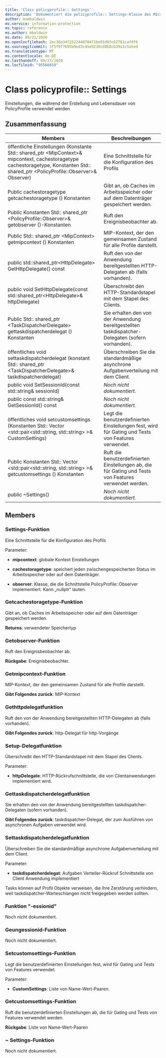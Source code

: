 ```yaml
---
title: 'Class policyprofile:: Settings'
description: 'Dokumentiert die policyprofile:: Settings-Klasse des Microsoft Information Protection (MIP) SDK.'
author: msmbaldwin
ms.service: information-protection
ms.topic: reference
ms.author: mbaldwin
ms.date: 09/21/2020
ms.openlocfilehash: 2ec38a34f2522448704f1be91d03c62761cafdf6
ms.sourcegitcommit: 3f5f9f7695b9ed3c45e9230cd8b8cb39a1c5a5ed
ms.translationtype: MT
ms.contentlocale: de-DE
ms.lasthandoff: 09/23/2020
ms.locfileid: "95566659"
---
```

# <a name="class-policyprofilesettings"></a>Class policyprofile:: Settings 
Einstellungen, die während der Erstellung und Lebensdauer von PolicyProfile verwendet werden
  
## <a name="summary"></a>Zusammenfassung
 Members                        | Beschreibungen                                
--------------------------------|---------------------------------------------
öffentliche Einstellungen (Konstante Std:: shared_ptr \<MipContext\>& mipcontext, cachestoragetype cachestoragetype, Konstanten Std:: shared_ptr \<PolicyProfile::Observer\>& Observer)  |  Eine Schnittstelle für die Konfiguration des Profils
Public cachestoragetype getcachestoragetype () Konstanten  |  Gibt an, ob Caches im Arbeitsspeicher oder auf dem Datenträger gespeichert werden.
Public Konstanten Std:: shared_ptr \<PolicyProfile::Observer\>& getobserver ()-Konstanten  |  Ruft den Ereignisbeobachter ab.
Public Std:: shared_ptr \<MipContext\> getmipcontext () Konstanten  |  MIP-Kontext, der den gemeinsamen Zustand für alle Profile darstellt.
public std::shared_ptr\<HttpDelegate\> GetHttpDelegate() const  |  Ruft den von der Anwendung bereitgestellten HTTP-Delegaten ab (falls vorhanden).
public void SetHttpDelegate(const std::shared_ptr\<HttpDelegate\>& httpDelegate)  |  Überschreibt den HTTP-Standardstapel mit dem Stapel des Clients.
Public Std:: shared_ptr \<TaskDispatcherDelegate\> gettaskdispatcherdelegat () Konstanten  |  Sie erhalten den von der Anwendung bereitgestellten taskdispatcher-Delegaten (sofern vorhanden).
öffentliches void settaskdispatcherdelegat (konstant Std:: shared_ptr \<TaskDispatcherDelegate\>& taskdispatcherdelegat)  |  Überschreiben Sie die standardmäßige asynchrone Aufgabenverteilung mit dem Client.
public void SetSessionId(const std::string& sessionId)  | _Noch nicht dokumentiert._
public const std::string& GetSessionId() const  | _Noch nicht dokumentiert._
öffentliches void setcustomsettings (Konstanten Std:: Vector \<std::pair\<std::string, std::string\> \>& CustomSettings)  |  Legt die benutzerdefinierten Einstellungen fest, wird für Gating und Tests von Features verwendet.
Public Konstanten Std:: Vector \<std::pair\<std::string, std::string\> \>& getcustomsettings () Konstanten  |  Ruft die benutzerdefinierten Einstellungen ab, die für Gating und Tests von Features verwendet werden.
public ~Settings()  | _Noch nicht dokumentiert._
  
## <a name="members"></a>Members
  
### <a name="settings-function"></a>Settings-Funktion
Eine Schnittstelle für die Konfiguration des Profils

Parameter:  
* **mipcontext**: globale Kontext Einstellungen 


* **cachestoragetype**: speichert jeden zwischengespeicherten Status im Arbeitsspeicher oder auf dem Datenträger. 


* **observer**: Klasse, die die Schnittstelle PolicyProfile::Observer implementiert. Kann „nullptr“ lauten.


  
### <a name="getcachestoragetype-function"></a>Getcachestoragetype-Funktion
Gibt an, ob Caches im Arbeitsspeicher oder auf dem Datenträger gespeichert werden.

  
**Returns**: verwendeter Speichertyp
  
### <a name="getobserver-function"></a>Getobserver-Funktion
Ruft den Ereignisbeobachter ab.

  
**Rückgabe**: Ereignisbeobachter.
  
### <a name="getmipcontext-function"></a>Getmipcontext-Funktion
MIP-Kontext, der den gemeinsamen Zustand für alle Profile darstellt.

  
**Gibt Folgendes zurück**: MIP-Kontext
  
### <a name="gethttpdelegate-function"></a>Gethttpdelegatfunktion
Ruft den von der Anwendung bereitgestellten HTTP-Delegaten ab (falls vorhanden).

  
**Gibt Folgendes zurück**: http-Delegat für http-Vorgänge
  
### <a name="sethttpdelegate-function"></a>Setup-Delegatfunktion
Überschreibt den HTTP-Standardstapel mit dem Stapel des Clients.

Parameter:  
* **httpDelegate**: HTTP-Rückrufschnittstelle, die von Clientanwendungen implementiert wird.


  
### <a name="gettaskdispatcherdelegate-function"></a>Gettaskdispatcherdelegatfunktion
Sie erhalten den von der Anwendung bereitgestellten taskdispatcher-Delegaten (sofern vorhanden).

  
**Gibt Folgendes zurück**: taskdispatcher-Delegat, der zum Ausführen von asynchronen Aufgaben verwendet wird.
  
### <a name="settaskdispatcherdelegate-function"></a>Settaskdispatcherdelegatfunktion
Überschreiben Sie die standardmäßige asynchrone Aufgabenverteilung mit dem Client.

Parameter:  
* **taskdispatcherdelegat**: Aufgaben Verteiler-Rückruf Schnittstelle von Client Anwendung implementiert


Tasks können auf Profil Objekte verweisen, die ihre Zerstörung verhindern, weil taskdispatcher-Warteschlangen nicht freigegeben werden sollten.
  
### <a name="setsessionid-function"></a>Funktion "-essionid"
Noch nicht dokumentiert.

  
### <a name="getsessionid-function"></a>Geungessionid-Funktion
Noch nicht dokumentiert.

  
### <a name="setcustomsettings-function"></a>Setcustomsettings-Funktion
Legt die benutzerdefinierten Einstellungen fest, wird für Gating und Tests von Features verwendet.

Parameter:  
* **CustomSettings**: Liste von Name-Wert-Paaren.


  
### <a name="getcustomsettings-function"></a>Getcustomsettings-Funktion
Ruft die benutzerdefinierten Einstellungen ab, die für Gating und Tests von Features verwendet werden.

  
**Rückgabe**: Liste von Name-Wert-Paaren
  
### <a name="settings-function"></a>~ Settings-Funktion
Noch nicht dokumentiert.
